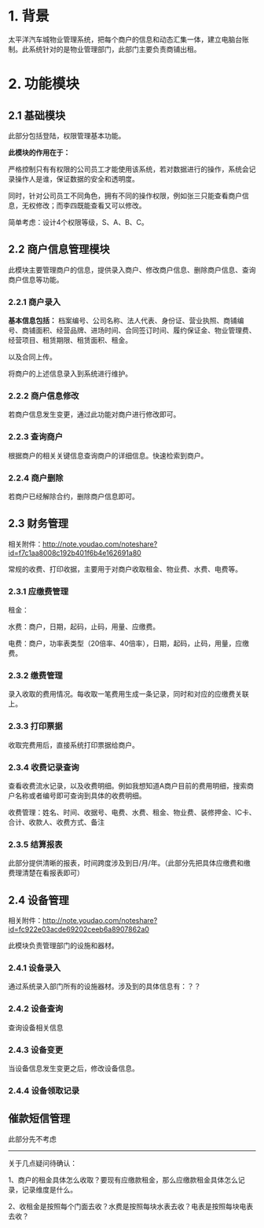 
# 1. 背景

 太平洋汽车城物业管理系统，把每个商户的信息和动态汇集一体，建立电脑台账制。此系统针对的是物业管理部门，此部门主要负责商铺出租。

# 2. 功能模块

## 2.1 基础模块

此部分包括登陆，权限管理基本功能。

**此模块的作用在于：**

严格控制只有有权限的公司员工才能使用该系统，若对数据进行的操作，系统会记录操作人是谁，保证数据的安全和透明度。

同时，针对公司员工不同角色，拥有不同的操作权限，例如张三只能查看商户信息，无权修改；而李四既能查看又可以修改。


简单考虑：设计4个权限等级，S、A、B、C。

## 2.2 商户信息管理模块


此模块主要管理商户的信息，提供录入商户、修改商户信息、删除商户信息、查询商户信息等功能。

### 2.2.1 商户录入

**基本信息包括：**
档案编号、公司名称、法人代表、身份证、营业执照、商铺编号、商铺面积、经营品牌、进场时间、合同签订时间、履约保证金、物业管理费、经营项目、租赁期限、租赁面积、租金。

以及合同上传。

将商户的上述信息录入到系统进行维护。

### 2.2.2 商户信息修改

若商户信息发生变更，通过此功能对商户进行修改即可。

### 2.2.3 查询商户

根据商户的相关关键信息查询商户的详细信息。快速检索到商户。

### 2.2.4 商户删除

若商户已经解除合约，删除商户信息即可。


## 2.3 财务管理

相关附件：http://note.youdao.com/noteshare?id=f7c1aa8008c192b401f6b4e162691a80

常规的收费、打印收据，主要用于对商户收取租金、物业费、水费、电费等。

### 2.3.1 应缴费管理

租金：

水费：商户，日期，起码，止码，用量、应缴费。

电费：商户，功率表类型（20倍率、40倍率），日期，起码，止码，用量，应缴费。

### 2.3.2 缴费管理

录入收取的费用情况。每收取一笔费用生成一条记录，同时和对应的应缴费关联上。

### 2.3.3 打印票据

收取完费用后，直接系统打印票据给商户。

### 2.3.4 收费记录查询

查看收费流水记录，以及收费明细。例如我想知道A商户目前的费用明细，搜索商户名称或者编号即可查询到具体的收费明细。

收费管理：姓名、时间、收据号、电费、水费、租金、物业费、装修押金、IC卡、合计、收款人、收费方式、备注


### 2.3.5 结算报表

此部分提供清晰的报表，时间跨度涉及到日/月/年。（此部分先把具体应缴费和缴费理清楚在看报表即可）


## 2.4 设备管理

相关附件：http://note.youdao.com/noteshare?id=fc922e03acde69202ceeb6a8907862a0

此模块负责管理部门的设施和器材。

### 2.4.1 设备录入

通过系统录入部门所有的设施器材。涉及到的具体信息有：？？

### 2.4.2 设备查询

查询设备相关信息

### 2.4.3 设备变更

当设备信息发生变更之后，修改设备信息。

### 2.4.4 设备领取记录




## 催款短信管理

此部分先不考虑




---


关于几点疑问待确认：

1、商户的租金具体怎么收取？要现有应缴款租金，那么应缴款租金具体怎么记录，记录维度是什么。


2、收租金是按照每个门面去收？水费是按照每块水表去收？电表是按照每块电表去收？

